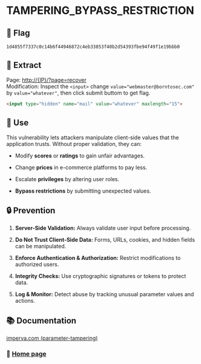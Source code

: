 # TAMPERING_BYPASS_RESTRICTION

## 🏴 Flag
```
1d4855f7337c0c14b6f44946872c4eb33853f40b2d54393fbe94f49f1e19bbb0 
```

## 📌 Extract

Page: [http://{IP}/?page=recover](http://{IP}/?page=recover)  
Modification: Inspect the `<input>`   change `value="webmaster@borntosec.com"` by `value="whatever"`, then click submit buttom to get flag.

```html
<input type="hidden" name="mail" value="whatever" maxlength="15">
```

## 🎯 Use

This vulnerability lets attackers manipulate client-side values that the application trusts. Without proper validation, they can:

- Modify **scores** or **ratings** to gain unfair advantages.

- Change **prices** in e-commerce platforms to pay less.

- Escalate **privileges** by altering user roles.

- **Bypass restrictions** by submitting unexpected values.

## 🔒 Prevention

1. **Server-Side Validation:** Always validate user input before processing.  

2. **Do Not Trust Client-Side Data:** Forms, URLs, cookies, and hidden fields can be manipulated.  

3. **Enforce Authentication & Authorization:** Restrict modifications to authorized users.  

4. **Integrity Checks:** Use cryptographic signatures or tokens to protect data.  

5. **Log & Monitor:** Detect abuse by tracking unusual parameter values and actions.

## 📚 Documentation

[imperva.com (parameter-tampering)](https://www.imperva.com/learn/application-security/parameter-tampering/)

### 📖 [Home page](https://github.com/hugo-bourgeon/darkly#readme)
